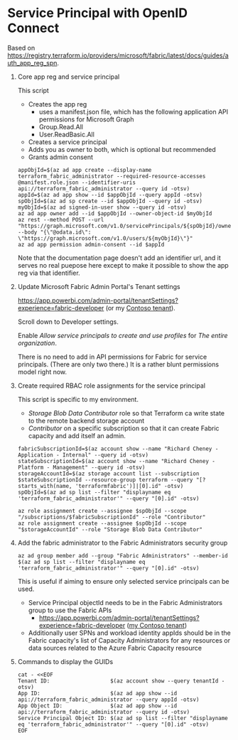 # Service Principal with OpenID Connect

Based on <https://registry.terraform.io/providers/microsoft/fabric/latest/docs/guides/auth_app_reg_spn>.

1. Core app reg and service principal

    This script

    - Creates the app reg
        - uses a manifest.json file, which has the following application API permissions for Microsoft Graph
        - Group.Read.All
        - User.ReadBasic.All
    - Creates a service principal
    - Adds you as owner to both, which is optional but recommended
    - Grants admin consent

    ```shell
    appObjId=$(az ad app create --display-name terraform_fabric_administrator --required-resource-accesses @manifest.role.json --identifier-uris api://terraform_fabric_administrator --query id -otsv)
    appId=$(az ad app show --id $appObjId --query appId -otsv)
    spObjId=$(az ad sp create --id $appObjId --query id -otsv)
    myObjId=$(az ad signed-in-user show --query id -otsv)
    az ad app owner add --id $appObjId --owner-object-id $myObjId
    az rest --method POST --url "https://graph.microsoft.com/v1.0/servicePrincipals/${spObjId}/owners/\$ref" --body "{\"@odata.id\": \"https://graph.microsoft.com/v1.0/users/${myObjId}\"}"
    az ad app permission admin-consent --id $appId
    ```

    Note that the documentation page doesn't add an identifier url, and it serves no real puepose here except to make it possible to show the app reg via that identifier.

1. Update Microsoft Fabric Admin Portal's Tenant settings

    <https://app.powerbi.com/admin-portal/tenantSettings?experience=fabric-developer> (or my [Contoso tenant](https://app.powerbi.com/admin-portal/tenantSettings?ctid=ac40fc60-2717-4051-a567-c0cd948f0ac9&experience=fabric-developer)).

    Scroll down to Developer settings.

    Enable _Allow service principals to create and use profiles_ for _The entire organization_.

    There is no need to add in API permissions for Fabric for service principals. (There are only two there.) It is a rather blunt permissions model right now.

1. Create required RBAC role assignments for the service principal

    This script is specific to my environment.

    - _Storage Blob Data Contributor_ role so that Terraform ca write state to the remote backend storage account
    - _Contributor_ on a specific subscription so that it can create Fabric capacity and add itself an admin.

    ```shell
    fabricSubscriptionId=$(az account show --name "Richard Cheney - Application - Internal" --query id -otsv)
    stateSubscriptionId=$(az account show --name "Richard Cheney - Platform - Management" --query id -otsv)
    storageAccountId=$(az storage account list --subscription $stateSubscriptionId --resource-group terraform --query "[?starts_with(name, 'terraformfabric')]|[0].id" -otsv)
    spObjId=$(az ad sp list --filter "displayname eq 'terraform_fabric_administrator'" --query "[0].id" -otsv)

    az role assignment create --assignee $spObjId --scope "/subscriptions/$fabricSubscriptionId" --role "Contributor"
    az role assignment create --assignee $spObjId --scope "$storageAccountId" --role "Storage Blob Data Contributor"
    ```

1. Add the fabric administrator to the Fabric Administrators security group

    ```shell
    az ad group member add --group "Fabric Administrators" --member-id $(az ad sp list --filter "displayname eq 'terraform_fabric_administrator'" --query "[0].id" -otsv)
    ```

    This is useful if aiming to ensure only selected service principals can be used.

    - Service Principal objectId needs to be in the Fabric Administrators group to use the Fabric APIs
        - <https://app.powerbi.com/admin-portal/tenantSettings?experience=fabric-developer> ([my Contoso tenant](https://app.powerbi.com/admin-portal/tenantSettings?ctid=ac40fc60-2717-4051-a567-c0cd948f0ac9&experience=fabric-developer))
    - Additionally user SPNs and workload identity appIds should be in the Fabric capacity's list of Capacity Administrators for any resources or data sources related to the Azure Fabric Capacity resource

1. Commands to display the GUIDs

    ```shell
    cat - <<EOF
    Tenant ID:                   $(az account show --query tenantId -otsv)
    App ID:                      $(az ad app show --id api://terraform_fabric_administrator --query appId -otsv)
    App Object ID:               $(az ad app show --id api://terraform_fabric_administrator --query id -otsv)
    Service Principal Object ID: $(az ad sp list --filter "displayname eq 'terraform_fabric_administrator'" --query "[0].id" -otsv)
    EOF
    ```

